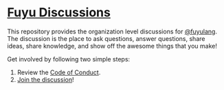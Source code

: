 # [Fuyu Discussions][fuyulang-discussions]

This repository provides the organization level discussions for
[@fuyulang][fuyulang-github]. The discussion is the place to ask questions,
answer questions, share ideas, share knowledge, and show off the awesome things
that you make!

Get involved by following two simple steps:

1. Review the [Code of Conduct][code-of-conduct].
2. [Join the discussion][fuyulang-discussions]!

[fuyulang-discussions]: https://github.com/orgs/fuyulang/discussions
[fuyulang-github]: https://github.com/fuyulang
[code-of-conduct]: https://github.com/fuyulang/.github/blob/main/CODE_OF_CONDUCT.md
